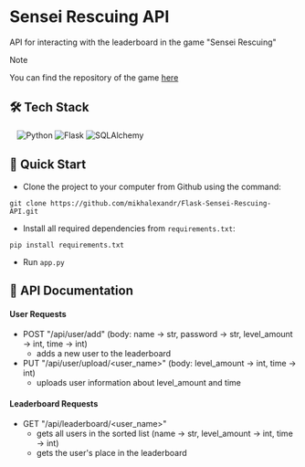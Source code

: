 # Sensei Rescuing API
API for interacting with the leaderboard in the game "Sensei Rescuing"

> [!NOTE]
> You can find the repository of the game [here](https://github.com/mikhalexandr/PyGame-Sensei-Rescuing)

## 🛠️ Tech Stack
ㅤ![Python](https://img.shields.io/badge/python-3670A0?style=for-the-badge&logo=python&logoColor=ffdd54)
![Flask](https://img.shields.io/badge/flask-%23000.svg?style=for-the-badge&logo=flask&logoColor=white)
![SQLAlchemy](https://img.shields.io/badge/sqlalchemy-4479A1.svg?style=for-the-badge&logo=mysql&logoColor=white)

## 🎯 Quick Start
* Clone the project to your computer from Github using the command:
```
git clone https://github.com/mikhalexandr/Flask-Sensei-Rescuing-API.git
```

* Install all required dependencies from `requirements.txt`:
```
pip install requirements.txt
```

* Run `app.py`

## 📝 API Documentation
#### User Requests
* POST "/api/user/add" (body: name -> str, password -> str, level_amount -> int, time -> int)  
  - adds a new user to the leaderboard
* PUT "/api/user/upload/<user_name>" (body: level_amount -> int, time -> int)  
  - uploads user information about level_amount and time
#### Leaderboard Requests
* GET "/api/leaderboard/<user_name>"  
  - gets all users in the sorted list (name -> str, level_amount -> int, time -> int)
  - gets the user's place in the leaderboard 
